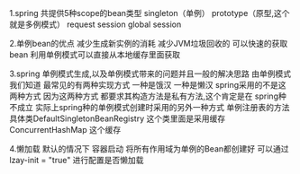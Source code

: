 1.spring 共提供5种scope的bean类型
singleton（单例）
prototype（原型,这个就是多例模式）
request
session
global session


2.单例bean的优点
减少生成新实例的消耗
减少JVM垃圾回收的
可以快速的获取bean 利用单例模式可以直接从本地缓存里面获取

3.spring 单例模式生成,以及单例模式带来的问题并且一般的解决思路
由单例模式我们知道 最常见的有两种实现方式 一种是饿汉 一种是懒汉 spring采用的不是这两种方式 因为这两种方式 都要求其构造方法是私有方法,这个肯定是在
spring种不成立  实际上spring种的单例模式创建时采用的另外一种方式 单例注册表的方法 具体类DefaultSingletonBeanRegistry  这个类里面是采用缓存
ConcurrentHashMap 这个缓存  


4.懒加载  默认的情况下 容器启动 将所有作用域为单例的Bean都创建好 可以通过lzay-init = "true" 进行配置是否懒加载







































 
 